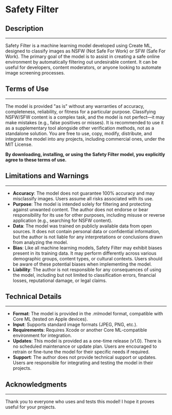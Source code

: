 # Safety Filter

## Description
-----------
Safety Filter is a machine learning model developed using Create ML, designed to classify images as NSFW (Not Safe For Work) or SFW (Safe For Work). The primary goal of the model is to assist in creating a safe online environment by automatically filtering out undesirable content. It can be useful for developers, content moderators, or anyone looking to automate image screening processes.

## Terms of Use
------------
The model is provided "as is" without any warranties of accuracy, completeness, reliability, or fitness for a particular purpose. Classifying NSFW/SFW content is a complex task, and the model is not perfect—it may make mistakes (e.g., false positives or misses). It is recommended to use it as a supplementary tool alongside other verification methods, not as a standalone solution. You are free to use, copy, modify, distribute, and integrate the model into any projects, including commercial ones, under the MIT License.

**By downloading, installing, or using the Safety Filter model, you explicitly agree to these terms of use.**

## Limitations and Warnings
------------------------
- **Accuracy**: The model does not guarantee 100% accuracy and may misclassify images. Users assume all risks associated with its use.
- **Purpose**: The model is intended solely for filtering and protecting against unwanted content. The author does not endorse or bear responsibility for its use for other purposes, including misuse or reverse application (e.g., searching for NSFW content).
- **Data**: The model was trained on publicly available data from open sources. It does not contain personal data or confidential information, but the author is not liable for any interpretations or conclusions drawn from analyzing the model.
- **Bias**: Like all machine learning models, Safety Filter may exhibit biases present in its training data. It may perform differently across various demographic groups, content types, or cultural contexts. Users should be aware of these potential biases when implementing the model.
- **Liability**: The author is not responsible for any consequences of using the model, including but not limited to classification errors, financial losses, reputational damage, or legal claims.

## Technical Details
-----------------
- **Format**: The model is provided in the .mlmodel format, compatible with Core ML (tested on Apple devices).
- **Input**: Supports standard image formats (JPEG, PNG, etc.).
- **Requirements**: Requires Xcode or another Core ML-compatible environment for integration.
- **Updates**: This model is provided as a one-time release (v1.0). There is no scheduled maintenance or update plan. Users are encouraged to retrain or fine-tune the model for their specific needs if required.
- **Support**: The author does not provide technical support or updates. Users are responsible for integrating and testing the model in their projects.

## Acknowledgments
---------------
Thank you to everyone who uses and tests this model! I hope it proves useful for your projects.
